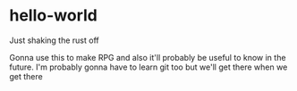 # hello-world
Just shaking the rust off

Gonna use this to make RPG and also it'll probably be useful to know in the future. I'm probably gonna have to learn git too but we'll get there when we get there
